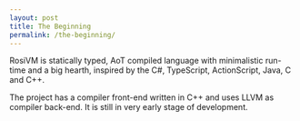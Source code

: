 ```yaml
---
layout: post
title: The Beginning
permalink: /the-beginning/
---
```


RosiVM is statically typed, AoT compiled language with minimalistic run-time and a big hearth, inspired by the C#, TypeScript, ActionScript, Java, C and C++.

The project has a compiler front-end written in C++ and uses LLVM as compiler back-end. It is still in very early stage of development.